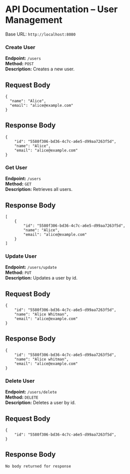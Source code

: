# API Documentation – User Management

Base URL: `http://localhost:8080`

### Create User

**Endpoint:** `/users`  
**Method:** `POST`  
**Description:** Creates a new user.

## Request Body
```
{
  "name": "Alice",
  "email": "alice@example.com"
}
```
## Response Body
```
{
	"id": "5580f306-bd36-4c7c-a6e5-d99aa7263f5d",
	"name": "Alice",
	"email": "alice@example.com"
}
```

### Get User

**Endpoint:** `/users`  
**Method:** `GET`  
**Description:** Retrieves all users.

## Response Body
```
[
	{
		"id": "5580f306-bd36-4c7c-a6e5-d99aa7263f5d",
		"name": "Alice",
		"email": "alice@example.com"
	}
]
```

### Update User

**Endpoint:** `/users/update`  
**Method:** `PUT`  
**Description:** Updates a user by id.

## Request Body
```
{
	"id": "5580f306-bd36-4c7c-a6e5-d99aa7263f5d",
	"name": "Alice Whitman",
	"email": "alice@example.com"
}
```
## Response Body
```
{
	"id": "5580f306-bd36-4c7c-a6e5-d99aa7263f5d",
	"name": "Alice whitman",
	"email": "alice@example.com"
}
```

### Delete User

**Endpoint:** `/users/delete`  
**Method:** `DELETE`  
**Description:** Deletes a user by id.

## Request Body
```
{
	"id": "5580f306-bd36-4c7c-a6e5-d99aa7263f5d",
}
```
## Response Body
```
No body returned for response
```